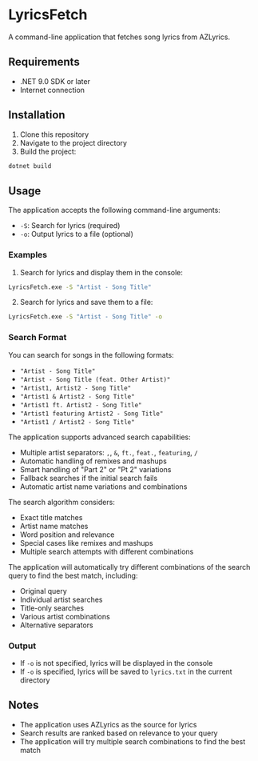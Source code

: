 # LyricsFetch

A command-line application that fetches song lyrics from AZLyrics.

## Requirements

- .NET 9.0 SDK or later
- Internet connection

## Installation

1. Clone this repository
2. Navigate to the project directory
3. Build the project:
```bash
dotnet build
```

## Usage

The application accepts the following command-line arguments:

- `-S`: Search for lyrics (required)
- `-o`: Output lyrics to a file (optional)

### Examples

1. Search for lyrics and display them in the console:
```bash
LyricsFetch.exe -S "Artist - Song Title"
```

2. Search for lyrics and save them to a file:
```bash
LyricsFetch.exe -S "Artist - Song Title" -o
```

### Search Format

You can search for songs in the following formats:
- `"Artist - Song Title"`
- `"Artist - Song Title (feat. Other Artist)"`
- `"Artist1, Artist2 - Song Title"`
- `"Artist1 & Artist2 - Song Title"`
- `"Artist1 ft. Artist2 - Song Title"`
- `"Artist1 featuring Artist2 - Song Title"`
- `"Artist1 / Artist2 - Song Title"`

The application supports advanced search capabilities:
- Multiple artist separators: `,`, `&`, `ft.`, `feat.`, `featuring`, `/`
- Automatic handling of remixes and mashups
- Smart handling of "Part 2" or "Pt 2" variations
- Fallback searches if the initial search fails
- Automatic artist name variations and combinations

The search algorithm considers:
- Exact title matches
- Artist name matches
- Word position and relevance
- Special cases like remixes and mashups
- Multiple search attempts with different combinations

The application will automatically try different combinations of the search query to find the best match, including:
- Original query
- Individual artist searches
- Title-only searches
- Various artist combinations
- Alternative separators

### Output

- If `-o` is not specified, lyrics will be displayed in the console
- If `-o` is specified, lyrics will be saved to `lyrics.txt` in the current directory

## Notes

- The application uses AZLyrics as the source for lyrics
- Search results are ranked based on relevance to your query
- The application will try multiple search combinations to find the best match 
